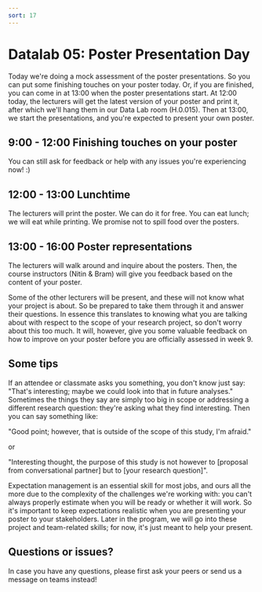 ```yaml
---
sort: 17
---
```


# Datalab 05: Poster Presentation Day

Today we're doing a mock assessment of the poster presentations. So you can put some finishing touches on your poster today. Or, if you are finished, you can come in at 13:00 when the poster presentations start. At 12:00 today, the lecturers will get the latest version of your poster and print it, after which we'll hang them in our Data Lab room (H.0.015). Then at 13:00, we start the presentations, and you're expected to present your own poster.

## 9:00 - 12:00 Finishing touches on your poster
You can still ask for feedback or help with any issues you're experiencing now! :)

## 12:00 - 13:00 Lunchtime
The lecturers will print the poster. We can do it for free. You can eat lunch; we will eat while printing. We promise not to spill food over the posters.

## 13:00 - 16:00 Poster representations
The lecturers will walk around and inquire about the posters. Then, the course instructors (Nitin & Bram) will give you feedback based on the content of your poster.

Some of the other lecturers will be present, and these will not know what your project is about. So be prepared to take them through it and answer their questions. In essence this translates to knowing what you are talking about with respect to the scope of your research project, so don't worry about this too much. It will, however, give you some valuable feedback on how to improve on your poster before you are officially assessed in week 9.


## Some tips
If an attendee or classmate asks you something, you don't know just say: "That's interesting; maybe we could look into that in future analyses."
Sometimes the things they say are simply too big in scope or addressing a different research question: they're asking what they find interesting. Then you can say something like:

"Good point; however, that is outside of the scope of this study, I'm afraid."

or

"Interesting thought, the purpose of this study is not however to [proposal from conversational partner] but to [your research question]".


Expectation management is an essential skill for most jobs, and ours all the more due to the complexity of the challenges we're working with: you can't always properly estimate when you will be ready or whether it will work. So it's important to keep expectations realistic when you are presenting your poster to your stakeholders. Later in the program, we will go into these project and team-related skills; for now, it's just meant to help your present.




## Questions or issues?
In case you have any questions, please first ask your peers or send us a message on teams instead!
